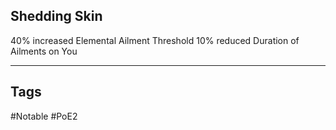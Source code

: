 ## Shedding Skin
40% increased Elemental Ailment Threshold
10% reduced Duration of Ailments on You

---
## Tags
#Notable
#PoE2
